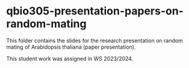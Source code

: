 # qbio305-presentation-papers-on-random-mating

This folder contains the slides for the research presentation on random mating
of Arabidopsis thaliana (paper presentation).

This student work was assigned in WS 2023/2024.
